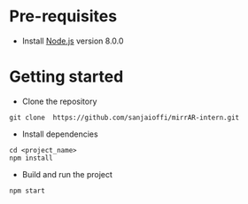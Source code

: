 # Pre-requisites
- Install [Node.js](https://nodejs.org/en/) version 8.0.0


# Getting started
- Clone the repository
```
git clone  https://github.com/sanjaioffi/mirrAR-intern.git
```
- Install dependencies
```
cd <project_name>
npm install
```
- Build and run the project
```
npm start
```
